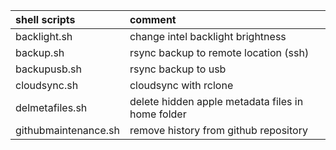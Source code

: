 |shell scripts              |comment                                                    |
|:--------------------------|:----------------------------------------------------------|
|backlight.sh               |change intel backlight brightness                          |
|backup.sh                  |rsync backup to remote location (ssh)                      |
|backupusb.sh               |rsync backup to usb                                        |
|cloudsync.sh               |cloudsync with rclone                                      |
|delmetafiles.sh            |delete hidden apple metadata files in home folder          |
|githubmaintenance.sh       |remove history from github repository                      |
